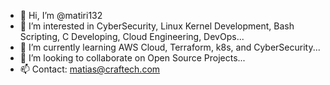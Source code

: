 - 👋 Hi, I’m @matiri132
- 👀 I’m interested in  CyberSecurity, Linux Kernel Development, Bash Scripting, C Developing, Cloud Engineering, DevOps...
- 🌱 I’m currently learning AWS Cloud, Terraform, k8s, and CyberSecurity...
- 💞️ I’m looking to collaborate on Open Source Projects...
- 📫 Contact: matias@craftech.com 

<!---
matiri132/matiri132 is a ✨ special ✨ repository because its `README.md` (this file) appears on your GitHub profile.
You can click the Preview link to take a look at your changes.
--->
